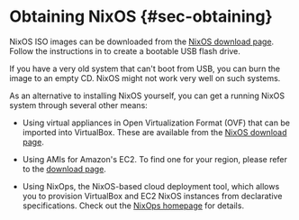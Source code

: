 # Obtaining NixOS {#sec-obtaining}

NixOS ISO images can be downloaded from the [NixOS download
page](https://nixos.org/download.html#nixos-iso). Follow the instructions in
[](#sec-booting-from-usb) to create a bootable USB flash drive.

If you have a very old system that can't boot from USB, you can burn the image
to an empty CD. NixOS might not work very well on such systems.

As an alternative to installing NixOS yourself, you can get a running
NixOS system through several other means:

-   Using virtual appliances in Open Virtualization Format (OVF) that
    can be imported into VirtualBox. These are available from the [NixOS
    download page](https://nixos.org/download.html#nixos-virtualbox).

-   Using AMIs for Amazon's EC2. To find one for your region, please refer
    to the [download page](https://nixos.org/download.html#nixos-amazon).

-   Using NixOps, the NixOS-based cloud deployment tool, which allows
    you to provision VirtualBox and EC2 NixOS instances from declarative
    specifications. Check out the [NixOps
    homepage](https://nixos.org/nixops) for details.

